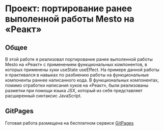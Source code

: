 # Проект: портирование ранее выполенной работы Mesto на «Реакт»

## Общее

В этой работе я реализовал портирование ранее выполенной работы Mesto на «Реакт» с применением 
функциональных компонентов, в которых применены хуки useState useEffect. 
На примере данной работы я практивался в навыках по разбиению работы на функциональные компоненты раннее написанного кода. В функциональных компонентах, помимо отработки написания хуков на «Реакт», были реализованы разметки при помощи языка JSX, который из себя представляет расширенный синтаксис JavaScript.

## GitPages

Готовая работа размещена на бесплатном сервисе [GitPages](https://minindmitriy.github.io/mesto)